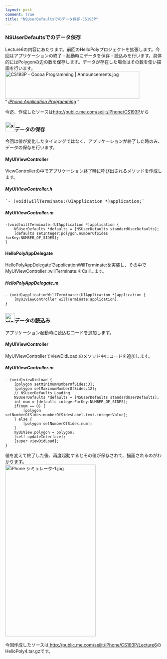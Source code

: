 ```yaml
---
layout: post
comment: true
title: "NSUserDefaultsでのデータ保存-CS193P"
---
```

### NSUserDefaultsでのデータ保存

<p>Lecture6の内容にあたります。前回のHelloPolyプロジェクトを拡張します。今回はアプリケーションの終了・起動時にデータを保存・読込みを行います。具体的にはPolygonの辺の数を保存します。データが存在した場合はその数を使い描画を行います。
	<br />
<img src="http://img.seiji.me/blog/2008/11/cs193p-cocoa-programming-announcements.jpg" alt="CS193P - Cocoa Programming | Announcements.jpg" border="0" width="430" height="89" />
	<br />
	<q>
		<cite><a href="http://www.stanford.edu/class/cs193p/cgi-bin/index.php">iPhone Application Programming</a></cite>
	</q>
</p><!--more--><p>
今迄、作成したソースは<a href="http://public.me.com/seijit/iPhone/CS193P">http://public.me.com/seijit/iPhone/CS193P</a>から
</p>

<h3><img src="http://img.seiji.me/blog/2008/11/xcode.png" alt="xcode.png" border="0" width="30" height="30" />データの保存</h3>
<p>今回は値が変化したタイミングではなく、アプリケーションが終了した時のみ、データの保存を行います。</p>
<h4>MyUIViewController</h4>
<p>ViewControllerの中でアプリケーション終了時に呼び出されるメソッドを作成します。</p>
<h5>MyUIViewController.h</h5>
<pre>`- (void)willTerminate:(UIApplication *)application;`</pre>
<h5>MyUIViewController.m</h5>
<pre><code>-(void)willTerminate:(UIApplication *)application {
	NSUserDefaults *defaults = [NSUserDefaults standardUserDefaults];
	[defaults setInteger:polygon.numberOfSides forKey:NUMBER_OF_SIDES];
}
</code></pre>
<h4>HelloPolyAppDelegate</h4>
<p>HelloPolyAppDelegateでapplicationWillTerminate:を実装し、その中でMyUIViewController::willTerminate:をCallします。</p>
<h5>HelloPolyAppDelegate.m</h5>
<pre><code>- (void)applicationWillTerminate:(UIApplication *)application {
	[myUIViewController willTerminate:application];
}
</code></pre>

<h3><img src="http://img.seiji.me/blog/2008/11/picture.png" alt="picture.png" border="0" width="30" height="30" />データの読込み</h3>
<p>アプリケーション起動時に読込むコードを追加します。</p>
<h4>MyUIViewController </h4>
<p>MyUIViewControllerでviewDidLoad:のメソッド中にコードを追加します。</p>
<h5>MyUIViewController.m</h5>
<pre><code>- (void)viewDidLoad {
	[polygon setMinimumNumberOfSides:3];
	[polygon setMaximumNumberOfSides:12];
	// NSUserDefaults Loading
	NSUserDefaults *defaults = [NSUserDefaults standardUserDefaults];
	int num = [defaults integerForKey:NUMBER_OF_SIDES];
	if(num == 0) {
		[polygon setNumberOfSides:numberOfSidesLabel.text.integerValue];
	} else {
		[polygon setNumberOfSides:num];
	}
	myUIView.polygon = polygon;
	[self updateInterface];
    [super viewDidLoad];
}
</code></pre>
<p>
値を変えて終了した後、再度起動するとその値が保存されて、描画されるのがわかります。<br />
<img src="http://img.seiji.me/blog/2008/11/iphone-1.jpg" alt="iPhone シミュレータ-1.jpg" border="0" width="290" height="550" />
<br /><br />
今回作成したソースは<a href="http://public.me.com/seijit/iPhone/CS193P/Lecture6">
http://public.me.com/seijit/iPhone/CS193P/Lecture6</a>のHelloPoly4.tar.gzです。
</p>
